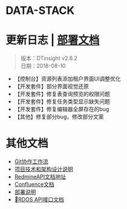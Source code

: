 # DATA-STACK 


# 更新日志 | [部署文档](./Deploy.md)
 > 版本：DTinsight v2.6.2 <br>
 > 日期：2018-08-10

- 【控制台】资源列表添加租户界面UI调整优化
- 【开发套件】部分界面视觉还原
- 【开发套件】修复表查询预览的权限问题
- 【开发套件】修复任务类型显示缺失问题
- 【开发套件】修复编辑器全屏存在的bug
- 【其他】修复部分bug，修改部分文案


# 其他文档
- [Git协作工作流](http://git.dtstack.cn/ziv/data-stack-web/wikis/gitflow)
- [项目技术和架构设计说明
](http://git.dtstack.cn/ziv/data-stack-web/wikis/Development)
- [RedmineAPI文档地址](http://redmine.prod.dtstack.cn/projects/rdos)
- [Confluence文档](http://confluence.dev.dtstack.cn/display/RDOS/RD-OS)
- [部署说明](http://git.dtstack.cn/ziv/data-stack-web/wikis/deploy)
- [RDOS API接口文档](http://git.dtstack.cn/dtstack/rdos-docs)


